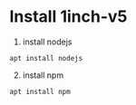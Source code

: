 # Install 1inch-v5
  1. install nodejs
 ```
apt install nodejs
```
  2. install npm
```
apt install npm
```


